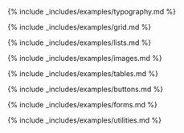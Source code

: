 ---
---

{% include _includes/examples/typography.md %}

{% include _includes/examples/grid.md %}

{% include _includes/examples/lists.md %}

{% include _includes/examples/images.md %}

{% include _includes/examples/tables.md %}

{% include _includes/examples/buttons.md %}

{% include _includes/examples/forms.md %}

{% include _includes/examples/utilities.md %}
